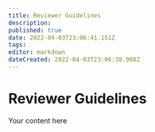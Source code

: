 ```yaml
---
title: Reviewer Guidelines
description: 
published: true
date: 2022-04-03T23:06:41.151Z
tags: 
editor: markdown
dateCreated: 2022-04-03T23:06:38.908Z
---
```


# Reviewer Guidelines
Your content here